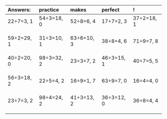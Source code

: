 | Answers: | practice | makes | perfect | ! |
| :--- | :--- | :--- | :--- | :--- |
| 22÷7=3, 1 | 54÷3=18, 0 | 52÷8=6, 4 | 17÷7=2, 3 | 37÷2=18, 1 | 
|   |   |   |   |   | 
|   |   |   |   |   | 
|   |   |   |   |   | 
| 59÷2=29, 1 | 31÷3=10, 1 | 63÷6=10, 3 | 38÷8=4, 6 | 71÷9=7, 8 | 
|   |   |   |   |   | 
|   |   |   |   |   | 
|   |   |   |   |   | 
| 40÷2=20, 0 | 98÷3=32, 2 | 23÷3=7, 2 | 46÷3=15, 1 | 40÷7=5, 5 | 
|   |   |   |   |   | 
|   |   |   |   |   | 
|   |   |   |   |   | 
| 56÷3=18, 2 | 22÷5=4, 2 | 16÷9=1, 7 | 63÷9=7, 0 | 16÷4=4, 0 | 
|   |   |   |   |   | 
|   |   |   |   |   | 
|   |   |   |   |   | 
| 23÷7=3, 2 | 98÷4=24, 2 | 41÷3=13, 2 | 36÷3=12, 0 | 36÷8=4, 4 | 
|   |   |   |   |   | 
|   |   |   |   |   | 
|   |   |   |   |   | 
